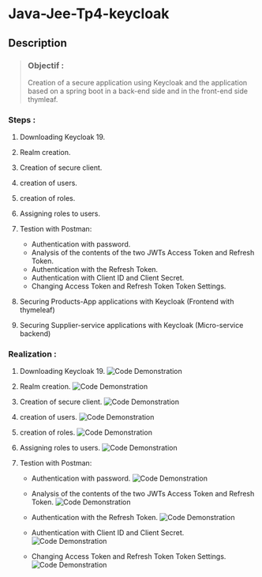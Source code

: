 # **Java-Jee-Tp4-keycloak**

## **Description**  

>### Objectif :  
>Creation of a secure application using Keycloak and the application based on a spring boot in a back-end side and in the front-end side thymleaf.

### **Steps :**

1. Downloading Keycloak 19.

2. Realm creation.

3. Creation of secure client.

4. creation of users.

5. creation of roles.

6. Assigning roles to users.

7. Testion with Postman:
    - Authentication with password.
    - Analysis of the contents of the two JWTs Access
      Token and Refresh Token.
    - Authentication with the Refresh Token.
    - Authentication with Client ID and Client Secret.
    - Changing Access Token and Refresh Token Token
      Settings.

8. Securing Products-App applications with Keycloak (Frontend with thymeleaf)

9. Securing Supplier-service applications with Keycloak (Micro-service backend)

### **Realization :**


1. Downloading Keycloak 19.
![Code Demonstration](/assets/keycloak.png)

2. Realm creation.
![Code Demonstration](/assets/realm.png)

3. Creation of secure client.
![Code Demonstration](/assets/client.png)

4. creation of users.
![Code Demonstration](/assets/users.png)

5. creation of roles.
![Code Demonstration](/assets/roles.png)

6. Assigning roles to users.
![Code Demonstration](/assets/asignRole.png)

7. Testion with Postman:

    - Authentication with password.
![Code Demonstration](/assets/viaMotPass.png)
    
    - Analysis of the contents of the two JWTs Access
      Token and Refresh Token.
![Code Demonstration](/assets/token.png)

    - Authentication with the Refresh Token.
![Code Demonstration](/assets/refresh.png)

    - Authentication with Client ID and Client Secret.
![Code Demonstration](/assets/openidconnect.png)

    - Changing Access Token and Refresh Token Token
      Settings.
![Code Demonstration](/assets/tokenExpiration.png)









